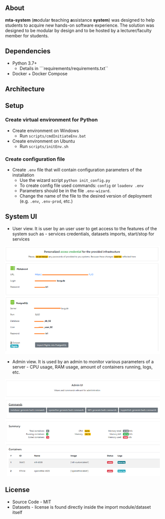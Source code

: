 ## About

**mta-system** (**m**odular **t**eaching **a**ssistance **system**) was designed to help students to acquire new hands-on software experience. The solution was designed to be modular by design and to be hosted by a lecturer/faculty member for students.

## Dependencies

* Python 3.7+ 
    + Details in ```requirements/requirements.txt``
* Docker + Docker Compose

## Architecture

## Setup

### Create virtual environment for Python

* Create environment on Windows
    + Run ```scripts/cmdInitiateEnv.bat```
* Create environment on Ubuntu
    + Run ```scripts/initEnv.sh```

### Create configuration file

* Create ```.env``` file that will contain configuration parameters of the installation
    + Use the wizard script ```python init_config.py```
    + To create config file used commands: ```config``` or ```loadenv .env```
    + Parameters should be in the file ```.env-wizard```.
    + Change the name of the file to the desired version of deployment (e.g. ```.env```, ```.env-prod```, etc.)

## System UI

* User view. It is user by an user user to get access to the features of the system such as - services credentials, datasets imports, start/stop for services

![](./images/user-view.png)

* Admin view. It is used by an admin to monitor various parameters of a server - CPU usage, RAM usage, amount of containers running, logs, etc.

![](./images/admin-view.png)


## License

* Source Code - MIT
* Datasets - license is found directly inside the import module/dataset itself
